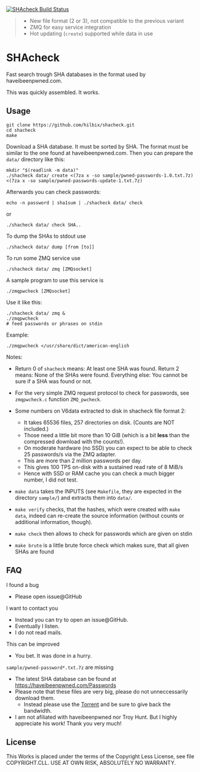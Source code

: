 [![SHAcheck Build Status](https://api.cirrus-ci.com/github/hilbix/shacheck.svg?branch=dev)](https://cirrus-ci.com/github/hilbix/shacheck/dev)

> - New file format (2 or 3), not compatible to the previous variant
> - ZMQ for easy service integration
> - Hot updating (`create`) supported while data in use

# SHAcheck

Fast search trough SHA databases in the format used by haveibeenpwned.com.

This was quickly assembled.  It works.


## Usage

    git clone https://github.com/hilbix/shacheck.git
    cd shacheck
    make

Download a SHA database.  It must be sorted by SHA.  The format must be similar to the one found at haveibeenpwned.com.
Then you can prepare the `data/` directory like this:

    mkdir "$(readlink -m data)"
    ./shacheck data/ create <(7za x -so sample/pwned-passwords-1.0.txt.7z) <(7za x -so sample/pwned-passwords-update-1.txt.7z)

Afterwards you can check passwords:

    echo -n password | sha1sum | ./shacheck data/ check

or

    ./shacheck data/ check SHA..

To dump the SHAs to stdout use

    ./shacheck data/ dump [from [to]]

To run some ZMQ service use

    ./shacheck data/ zmq [ZMQsocket]

A sample program to use this service is

    ./zmqpwcheck [ZMQsocket]

Use it like this:

    ./shacheck data/ zmq &
    ./zmqpwcheck
    # feed passwords or phrases on stdin

Example:

    ./zmqpwcheck </usr/share/dict/american-english

Notes:

- Return 0 of `shacheck` means: At least one SHA was found.  Return 2 means: None of the SHAs were found.  Everything else: You cannot be sure if a SHA was found or not.
- For the very simple ZMQ request protocol to check for passwords, see `zmqpwcheck.c` function `ZMQ_pwcheck`.
- Some numbers on V6data extracted to disk in shacheck file format 2:
  - It takes 65536 files, 257 directories on disk.  (Counts are NOT included.)
  - Those need a little bit more than 10 GiB (which is a bit **less** than the compressed download with the counts!).
  - On moderate hardware (no SSD) you can expect to be able to check 25 passwords/s via the ZMQ adapter.
  - This are more than 2 million passwords per day.
  - This gives 100 TPS on-disk with a sustained read rate of 8 MiB/s
  - Hence with SSD or RAM cache you can check a much bigger number, I did not test.

- `make data` takes the INPUTS (see `Makefile`, they are expected in the directory `sample/`) and extracts them into `data/`.
- `make verify` checks, that the hashes, which were created with `make data`, indeed can re-create the source information (without counts or additional information, though).
- `make check` then allows to check for passwords which are given on stdin
- `make brute` is a little brute force check which makes sure, that all given SHAs are found


## FAQ

I found a bug

- Please open issue@GitHub

I want to contact you

- Instead you can try to open an issue@GitHub.
- Eventually I listen.
- I do not read mails.

This can be improved

- You bet.  It was done in a hurry.

`sample/pwned-password*.txt.7z` are missing

- The latest SHA database can be found at https://haveibeenpwned.com/Passwords
- Please note that these files are very big, please do not unneccessarily download them.
  - Instead please use the [Torrent](https://www.troyhunt.com/heres-1-4-billion-records-from-have-i-been-pwned-for-you-to-analyse/) and be sure to give back the bandwidth.
- I am not afiliated with haveibeenpwned nor Troy Hunt.  But I highly appreciate his work!  Thank you very much!


## License

This Works is placed under the terms of the Copyright Less License,
see file COPYRIGHT.CLL.  USE AT OWN RISK, ABSOLUTELY NO WARRANTY.

